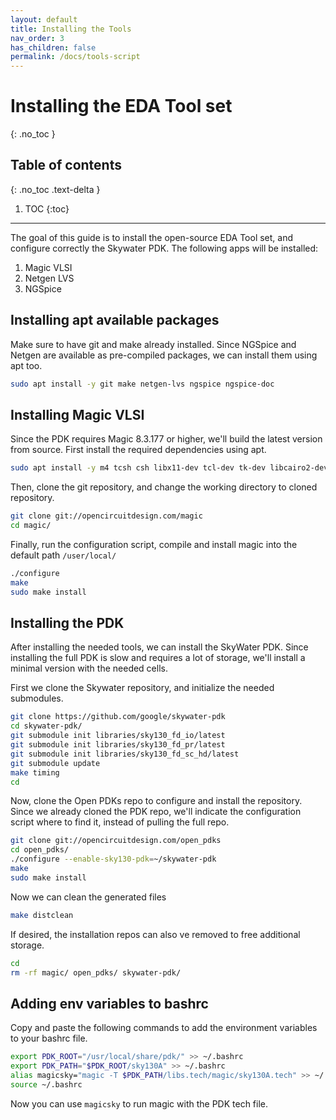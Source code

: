 ```yaml
---
layout: default
title: Installing the Tools
nav_order: 3
has_children: false
permalink: /docs/tools-script
---
```


# Installing the EDA Tool set
{: .no_toc }

## Table of contents
{: .no_toc .text-delta }

1. TOC
{:toc}

---


The goal of this guide is to install the open-source EDA Tool set, and configure correctly the Skywater PDK. The following apps will be installed:
1. Magic VLSI
2. Netgen LVS
3. NGSpice

## Installing apt available packages

Make sure to have git and make already installed. Since NGSpice and Netgen are available as pre-compiled packages, we can install them using apt too.

```bash
sudo apt install -y git make netgen-lvs ngspice ngspice-doc
```

## Installing Magic VLSI

Since the PDK requires Magic 8.3.177 or higher, we'll build the latest version from source. First install the required dependencies using apt.

```bash
sudo apt install -y m4 tcsh csh libx11-dev tcl-dev tk-dev libcairo2-dev mesa-common-dev libglu1-mesa-dev
```
Then, clone the git repository, and change the working directory to cloned repository.

```bash
git clone git://opencircuitdesign.com/magic
cd magic/
```

Finally, run the configuration script, compile and install magic into the default path `/user/local/`

```bash
./configure
make
sudo make install
```


## Installing the PDK

After installing the needed tools, we can install the SkyWater PDK. Since installing the full PDK is slow and requires a lot of storage, we'll install a minimal version with the needed cells.

First we clone the Skywater repository, and initialize the needed submodules.
```bash
git clone https://github.com/google/skywater-pdk
cd skywater-pdk/
git submodule init libraries/sky130_fd_io/latest
git submodule init libraries/sky130_fd_pr/latest
git submodule init libraries/sky130_fd_sc_hd/latest
git submodule update
make timing
cd
```

Now, clone the Open PDKs repo to configure and install the repository. Since we already cloned the PDK repo, we'll indicate the configuration script where to find it, instead of pulling the full repo.

```bash
git clone git://opencircuitdesign.com/open_pdks
cd open_pdks/
./configure --enable-sky130-pdk=~/skywater-pdk
make
sudo make install
```
Now we can clean the generated files
```bash
make distclean
```

If desired, the installation repos can also ve removed to free additional storage.
```bash
cd
rm -rf magic/ open_pdks/ skywater-pdk/
```

## Adding env variables to bashrc

Copy and paste the following commands to add the environment variables to your bashrc file.

```bash
export PDK_ROOT="/usr/local/share/pdk/" >> ~/.bashrc
export PDK_PATH="$PDK_ROOT/sky130A" >> ~/.bashrc
alias magicsky="magic -T $PDK_PATH/libs.tech/magic/sky130A.tech" >> ~/.bashrc
source ~/.bashrc
```
Now you can use `magicsky` to run magic with the PDK tech file.